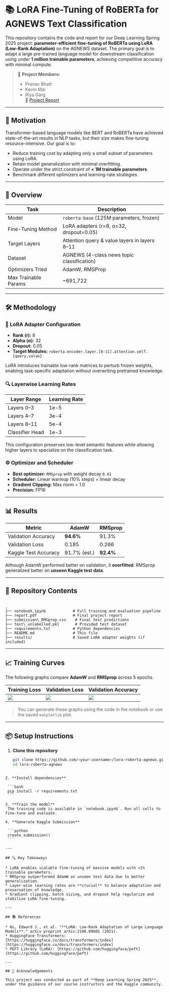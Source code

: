 # 📚 LoRA Fine-Tuning of RoBERTa for AGNEWS Text Classification

This repository contains the code and report for our Deep Learning Spring 2025 project: **parameter-efficient fine-tuning of RoBERTa using LoRA (Low-Rank Adaptation)** on the AGNEWS dataset. The primary goal is to adapt a large pre-trained language model for downstream classification using under **1 million trainable parameters**, achieving competitive accuracy with minimal compute.

> 🔗 **Project Members:**  
> - Pranav Bhatt  
> - Kevin Mai  
> - Riya Garg  
> 📄 [Project Report](./report.pdf)

---

## 🧠 Motivation

Transformer-based language models like BERT and RoBERTa have achieved state-of-the-art results in NLP tasks, but their size makes fine-tuning resource-intensive. Our goal is to:
- Reduce training cost by adapting only a small subset of parameters using LoRA.
- Retain model generalization with minimal overfitting.
- Operate under the strict constraint of **< 1M trainable parameters**.
- Benchmark different optimizers and learning-rate strategies.

---

## 🚀 Overview

| Task              | Description                                    |
|-------------------|------------------------------------------------|
| Model             | `roberta-base` (125M parameters, frozen)      |
| Fine-Tuning Method| LoRA adapters (r=8, α=32, dropout=0.05)       |
| Target Layers     | Attention query & value layers in layers 8–11 |
| Dataset           | AGNEWS (4-class news topic classification)    |
| Optimizers Tried  | AdamW, RMSProp                                |
| Max Trainable Params | ~691,722                                   |

---

## 🛠️ Methodology

### 🔧 LoRA Adapter Configuration
- **Rank (r):** 8
- **Alpha (α):** 32
- **Dropout:** 0.05
- **Target Modules:** `roberta.encoder.layer.[8-11].attention.self.{query,value}`

LoRA introduces trainable low-rank matrices to perturb frozen weights, enabling task-specific adaptation without overwriting pretrained knowledge.

### 🔍 Layerwise Learning Rates
| Layer Range        | Learning Rate |
|--------------------|---------------|
| Layers 0–3         | 1e-5          |
| Layers 4–7         | 3e-4          |
| Layers 8–11        | 5e-4          |
| Classifier Head    | 1e-3          |

This configuration preserves low-level semantic features while allowing higher layers to specialize on the classification task.

### ⚙️ Optimizer and Scheduler
- **Best optimizer:** `RMSprop` with weight decay `0.01`
- **Scheduler:** Linear warmup (10% steps) + linear decay
- **Gradient Clipping:** Max norm = 1.0
- **Precision:** FP16

---

## 📊 Results

| Metric              | AdamW        | RMSprop     |
|---------------------|--------------|-------------|
| Validation Accuracy | **94.6%**    | 91.3%       |
| Validation Loss     | 0.185        | 0.266       |
| Kaggle Test Accuracy| 91.7% (est.) | **92.4%**   |

Although AdamW performed better on validation, it **overfitted**. RMSprop generalized better on **unseen Kaggle test data**.

---

## 📁 Repository Contents

```

.
├── notebook.ipynb            # Full training and evaluation pipeline
├── report.pdf                # Final project report
├── submission\_RMSprop.csv    # Final test predictions
├── test\_unlabelled.pkl       # Provided test dataset
├── requirements.txt          # Python dependencies
├── README.md                 # This file
├── results/                  # Saved LoRA adapter weights (if included)

````

---

## 📈 Training Curves

The following graphs compare **AdamW** and **RMSprop** across 5 epochs.

| Training Loss | Validation Loss | Validation Accuracy |
|---------------|------------------|----------------------|
| ![](./assets/train_loss.png) | ![](./assets/val_loss.png) | ![](./assets/val_acc.png) |

> You can generate these graphs using the code in the notebook or use the saved `matplotlib` plot.

---

## 📦 Setup Instructions

1. **Clone this repository**
   ```bash
   git clone https://github.com/<your-username>/lora-roberta-agnews.git
   cd lora-roberta-agnews
  ````

2. **Install dependencies**

   ```bash
   pip install -r requirements.txt
   ```

3. **Train the model**
   The training code is available in `notebook.ipynb`. Run all cells to fine-tune and evaluate.

4. **Generate Kaggle Submission**

   ```python
   create_submission()
   ```

---

## 🔍 Key Takeaways

* LoRA enables scalable fine-tuning of massive models with <1% trainable parameters.
* RMSprop outperformed AdamW on unseen test data due to better generalization.
* Layer-wise learning rates are **crucial** to balance adaptation and preservation of knowledge.
* Gradient clipping, batch sizing, and dropout help regularize and stabilize LoRA fine-tuning.

---

## 📚 References

* Hu, Edward J., et al. "**LoRA: Low-Rank Adaptation of Large Language Models**." arXiv preprint arXiv:2106.09685 (2021).
* HuggingFace Transformers: [https://huggingface.co/docs/transformers/index](https://huggingface.co/docs/transformers/index)
* PEFT Library (LoRA): [https://github.com/huggingface/peft](https://github.com/huggingface/peft)

---

## 🏁 Acknowledgements

This project was conducted as part of **Deep Learning Spring 2025**, under the guidance of our course instructors and the Kaggle community.
